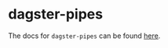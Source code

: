 # dagster-pipes

The docs for `dagster-pipes` can be found
[here](https://docs.dagster.io/api/python-api/libraries/dagster-pipes).

